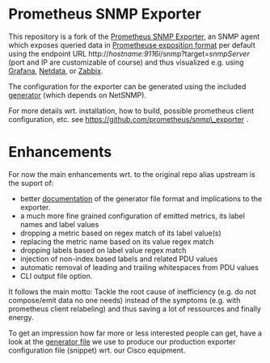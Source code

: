 # Prometheus SNMP Exporter

This repository is a fork of the [Prometheus SNMP Exporter](https://github.com/prometheus/snmp_exporter), an SNMP agent which exposes queried data in [Prometheuse exposition format](https://prometheus.io/docs/instrumenting/exposition_formats/) per default using the endpoint URL http://_hostname:9116i_/snmp?target=_snmpServer_ (port and IP are customizable of course) and thus visualized e.g. using [Grafana](https://grafana.com/), [Netdata](https://www.netdata.cloud/), or [Zabbix](https://www.zabbix.com/).

The configuration for the exporter can be generated using the included
[generator](generator/) (which depends on NetSNMP).

For more details wrt. installation, how to build, possible prometheus client configuration, etc. see https://github.com/prometheus/snmp\_exporter .

# Enhancements
For now the main enhancements wrt. to the original repo alias upstream is the suport of:
- better [documentation](generator/) of the generator file format and implications to the exporter.
- a much more fine grained configuration of emitted metrics, its label names and label values
- dropping a metric based on regex match of its label value(s)
- replacing the metric name based on its value regex match
- dropping labels based on label value regex match
- injection of non-index based labels and related PDU values
- automatic removal of leading and trailing whitespaces from PDU values
- CLI output file option.

It follows the main motto: Tackle the root cause of inefficiency (e.g. do not compose/emit data no one needs) instead of the symptoms (e.g. with prometheus client relabeling) and thus saving a lot of ressources and finally energy.

To get an impression how far more or less interested people can get, have a look at the [generator file](generator/generator.cisco.yml) we use to produce our production exporter configuration file (snippet) wrt. our Cisco equipment.
